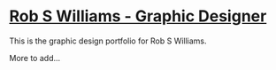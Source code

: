 # [Rob S Williams - Graphic Designer](http://rob-s-williams.com)

This is the graphic design portfolio for Rob S Williams. 

More to add... 
